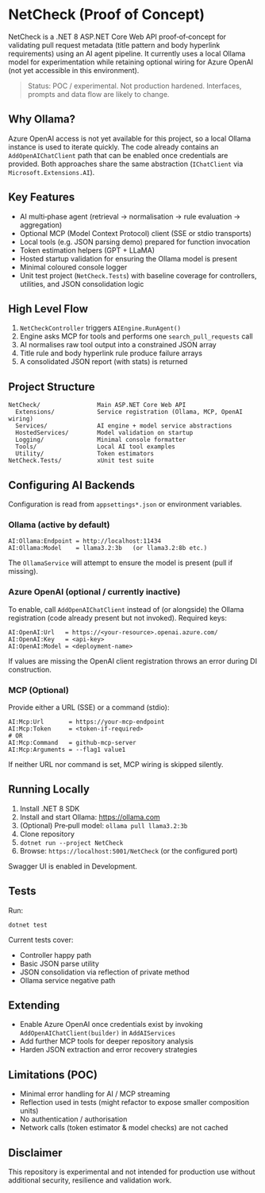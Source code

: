 ﻿# NetCheck (Proof of Concept)

NetCheck is a .NET 8 ASP.NET Core Web API proof‑of‑concept for validating pull request metadata (title pattern and body hyperlink requirements) using an AI agent pipeline. It currently uses a local Ollama model for experimentation while retaining optional wiring for Azure OpenAI (not yet accessible in this environment).

> Status: POC / experimental. Not production hardened. Interfaces, prompts and data flow are likely to change.

## Why Ollama?
Azure OpenAI access is not yet available for this project, so a local Ollama instance is used to iterate quickly. The code already contains an `AddOpenAIChatClient` path that can be enabled once credentials are provided. Both approaches share the same abstraction (`IChatClient` via `Microsoft.Extensions.AI`).

## Key Features
- AI multi‑phase agent (retrieval → normalisation → rule evaluation → aggregation)
- Optional MCP (Model Context Protocol) client (SSE or stdio transports)
- Local tools (e.g. JSON parsing demo) prepared for function invocation
- Token estimation helpers (GPT + LLaMA)
- Hosted startup validation for ensuring the Ollama model is present
- Minimal coloured console logger
- Unit test project (`NetCheck.Tests`) with baseline coverage for controllers, utilities, and JSON consolidation logic

## High Level Flow
1. `NetCheckController` triggers `AIEngine.RunAgent()`
2. Engine asks MCP for tools and performs one `search_pull_requests` call
3. AI normalises raw tool output into a constrained JSON array
4. Title rule and body hyperlink rule produce failure arrays
5. A consolidated JSON report (with stats) is returned

## Project Structure
```
NetCheck/                Main ASP.NET Core Web API
  Extensions/            Service registration (Ollama, MCP, OpenAI wiring)
  Services/              AI engine + model service abstractions
  HostedServices/        Model validation on startup
  Logging/               Minimal console formatter
  Tools/                 Local AI tool examples
  Utility/               Token estimators
NetCheck.Tests/          xUnit test suite
```

## Configuring AI Backends
Configuration is read from `appsettings*.json` or environment variables.

### Ollama (active by default)
```
AI:Ollama:Endpoint = http://localhost:11434
AI:Ollama:Model    = llama3.2:3b   (or llama3.2:8b etc.)
```
The `OllamaService` will attempt to ensure the model is present (pull if missing).

### Azure OpenAI (optional / currently inactive)
To enable, call `AddOpenAIChatClient` instead of (or alongside) the Ollama registration (code already present but not invoked). Required keys:
```
AI:OpenAI:Url   = https://<your-resource>.openai.azure.com/
AI:OpenAI:Key   = <api-key>
AI:OpenAI:Model = <deployment-name>
```
If values are missing the OpenAI client registration throws an error during DI construction.

### MCP (Optional)
Provide either a URL (SSE) or a command (stdio):
```
AI:Mcp:Url       = https://your-mcp-endpoint
AI:Mcp:Token     = <token-if-required>
# OR
AI:Mcp:Command   = github-mcp-server
AI:Mcp:Arguments = --flag1 value1
```
If neither URL nor command is set, MCP wiring is skipped silently.

## Running Locally
1. Install .NET 8 SDK
2. Install and start Ollama: https://ollama.com
3. (Optional) Pre‑pull model: `ollama pull llama3.2:3b`
4. Clone repository
5. `dotnet run --project NetCheck`
6. Browse: `https://localhost:5001/NetCheck` (or the configured port)

Swagger UI is enabled in Development.

## Tests
Run:
```
dotnet test
```
Current tests cover:
- Controller happy path
- Basic JSON parse utility
- JSON consolidation via reflection of private method
- Ollama service negative path

## Extending
- Enable Azure OpenAI once credentials exist by invoking `AddOpenAIChatClient(builder)` in `AddAIServices`
- Add further MCP tools for deeper repository analysis
- Harden JSON extraction and error recovery strategies

## Limitations (POC)
- Minimal error handling for AI / MCP streaming
- Reflection used in tests (might refactor to expose smaller composition units)
- No authentication / authorisation
- Network calls (token estimator & model checks) are not cached


## Disclaimer
This repository is experimental and not intended for production use without additional security, resilience and validation work.
